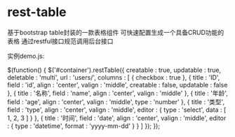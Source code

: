 # rest-table
基于bootstrap table封装的一款表格组件
可快速配置生成一个具备CRUD功能的表格
通过restful接口规范调用后台接口

实例demo.js:

$(function() {
	$('#container').restTable({
	    creatable : true,
	    updatable : true,
	    deletable : 'multi',
	    url : 'users/',
	    columns : [
	            {
		            checkbox : true
	            }, {
	                title : 'ID',
	                field : 'id',
	                align : 'center',
	                valign : 'middle',
	                creatable : false,
	                updatable : false
	            }, {
	                title : '名称',
	                field : 'name',
	                align : 'center',
	                valign : 'middle'
	            }, {
	                title : '年龄',
	                field : 'age',
	                align : 'center',
	                valign : 'middle',
	                type : 'number'
	            }, {
	                title : '类型',
	                field : 'type',
	                align : 'center',
	                valign : 'middle',
	                editor : {
	                    type : 'select',
	                    data : [
	                            1, 2, 3
	                    ]
	                }
	            }, {
	                title : '时间',
	                field : 'date',
	                align : 'center',
	                valign : 'middle',
	                editor : {
	                    type : 'datetime',
	                    format : 'yyyy-mm-dd'
	                }
	            }
	    ]
	});
});


